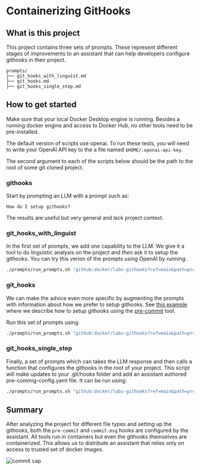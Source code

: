 # Containerizing GitHooks

## What is this project

This project contains three sets of prompts.  These represent different stages of improvements
to an assistant that can help developers configure githooks in their project.

```
prompts/
├── git_hooks_with_linguist.md
├── git_hooks.md
├── git_hooks_single_step.md
```

## How to get started

Make sure that your local Docker Desktop engine is running. Besides a running docker engine and access to Docker Hub, no other tools need to be pre-installed.

The default version of scripts use openai.  To run these tests, you will need to write your OpenAI API key to the a file named `$HOME/.openai-api-key`.

The second argument to each of the scripts below should be the path to the root of some git cloned project.


### githooks

Start by prompting an LLM with a prompt such as:

```
How do I setup githooks?
```

The results are useful but very general and lack project context.

### git_hooks_with_linguist

In the first set of prompts, we add one capability to the LLM.  We give it a tool to do
linguistic analysis on the project and _then_ ask it to setup the githooks.
You can try this verion of the prompts using OpenAI by running.

```sh
./prompts/run_prompts.sh "github:docker/labs-githooks?ref=main&path=prompts/git_hooks_with_linguist.md" {/absolute/path/to/your/project}
```

### git_hooks

We can make the advice even more specific by augmenting the prompts with information about
how we prefer to setup githooks.  See [this example](prompts/git_hooks/015_system_prompt.md) where
we describe how to setup githooks using the [pre-commit](https://github.com/pre-commit/pre-commit) tool.

Run this set of prompts using:

```sh
./prompts/run_prompts.sh "github:docker/labs-githooks?ref=main&path=prompts/git_hooks.md" {/absolute/path/to/your/project}
```

### git_hooks_single_step

Finally, a set of prompts which can takes the LLM response and then calls a function that configures the githooks in the root of your project.
This script will make updates to your .git/hooks folder and add an assistant authored pre-commig-config.yaml file.  It can be run using:

```sh
./prompts/run_prompts.sh "github:docker/labs-githooks?ref=main&path=prompts/git_hooks_single_step.md" {/absolute/path/to/your/project}
```

## Summary

After analyzing the project for different file types and setting up the githooks,
both the `pre-commit` and
`commit-msg` hooks are configured by the assistant. All tools run in containers but even the githooks themselves are containerized.
This allows us to distribute an assistant that relies only on access to trusted set of docker images.

![commit cap](gifs/commit.gif)


